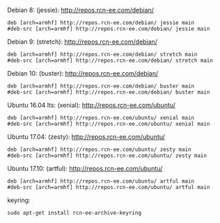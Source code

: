Debian 8: (jessie): http://repos.rcn-ee.com/debian/
```
deb [arch=armhf] http://repos.rcn-ee.com/debian/ jessie main
#deb-src [arch=armhf] http://repos.rcn-ee.com/debian/ jessie main
```

Debian 9: (stretch): http://repos.rcn-ee.com/debian/
```
deb [arch=armhf] http://repos.rcn-ee.com/debian/ stretch main
#deb-src [arch=armhf] http://repos.rcn-ee.com/debian/ stretch main
```

Debian 10: (buster): http://repos.rcn-ee.com/debian/
```
deb [arch=armhf] http://repos.rcn-ee.com/debian/ buster main
#deb-src [arch=armhf] http://repos.rcn-ee.com/debian/ buster main
```

Ubuntu 16.04 lts: (xenial): http://repos.rcn-ee.com/ubuntu/
```
deb [arch=armhf] http://repos.rcn-ee.com/ubuntu/ xenial main
#deb-src [arch=armhf] http://repos.rcn-ee.com/ubuntu/ xenial main
```

Ubuntu 17.04: (zesty): http://repos.rcn-ee.com/ubuntu/
```
deb [arch=armhf] http://repos.rcn-ee.com/ubuntu/ zesty main
#deb-src [arch=armhf] http://repos.rcn-ee.com/ubuntu/ zesty main
```

Ubuntu 17.10: (artful): http://repos.rcn-ee.com/ubuntu/
```
deb [arch=armhf] http://repos.rcn-ee.com/ubuntu/ artful main
#deb-src [arch=armhf] http://repos.rcn-ee.com/ubuntu/ artful main
```

keyring:
```
sudo apt-get install rcn-ee-archive-keyring
```
